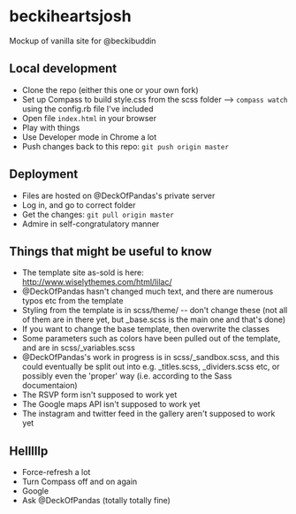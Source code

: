 # beckiheartsjosh
Mockup of vanilla site for @beckibuddin

## Local development
* Clone the repo (either this one or your own fork)
* Set up Compass to build style.css from the scss folder --> `compass watch` using the config.rb file I've included
* Open file `index.html` in your browser  
* Play with things
* Use Developer mode in Chrome a lot
* Push changes back to this repo: `git push origin master`

## Deployment
* Files are hosted on @DeckOfPandas's private server  
* Log in, and go to correct folder  
* Get the changes: `git pull origin master`  
* Admire in self-congratulatory manner

## Things that might be useful to know
* The template site as-sold is here: http://www.wiselythemes.com/html/lilac/
* @DeckOfPandas hasn't changed much text, and there are numerous typos etc from the template
* Styling from the template is in scss/theme/ -- don't change these (not all of them are in there yet, but _base.scss is the main one and that's done)
* If you want to change the base template, then overwrite the classes
* Some parameters such as colors have been pulled out of the template, and are in scss/_variables.scss
* @DeckOfPandas's work in progress is in scss/_sandbox.scss, and this could eventually be split out into e.g. _titles.scss, _dividers.scss etc, or possibly even the 'proper' way (i.e. according to the Sass documentaion)
* The RSVP form isn't supposed to work yet
* The Google maps API isn't supposed to work yet
* The instagram and twitter feed in the gallery aren't supposed to work yet

## Helllllp
* Force-refresh a lot 
* Turn Compass off and on again 
* Google
* Ask @DeckOfPandas (totally totally fine)
